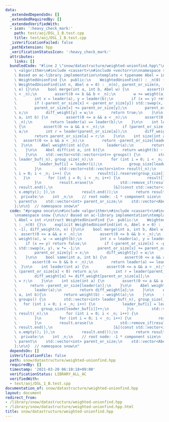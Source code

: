 ```yaml
---
data:
  _extendedDependsOn: []
  _extendedRequiredBy: []
  _extendedVerifiedWith:
  - icon: ':heavy_check_mark:'
    path: test/aoj/DSL_1_B.test.cpp
    title: test/aoj/DSL_1_B.test.cpp
  _isVerificationFailed: false
  _pathExtension: hpp
  _verificationStatusIcon: ':heavy_check_mark:'
  attributes:
    links: []
  bundledCode: "#line 2 \"snow/datastructure/weighted-unionfind.hpp\"\n\n#include\
    \ <algorithm>\n#include <cassert>\n#include <vector>\n\nnamespace snow {\n\n//\
    \ Based on ac-library implementation\ntemplate < typename Abel = int >\nstruct\
    \ WeightedUnionFind {\n  public:\n    WeightedUnionFind() : _n(0) {}\n    explicit\
    \ WeightedUnionFind(int n, Abel e = 0) : _n(n), parent_or_size(n, -1), diff_weight(n,\
    \ e) {}\n\n    bool merge(int a, int b, Abel w) {\n        assert(0 <= a && a\
    \ < _n);\n        assert(0 <= b && b < _n);\n        w += weight(a), w -= weight(b);\n\
    \        int x = leader(a), y = leader(b);\n        if (x == y) return false;\n\
    \        if (-parent_or_size[x] < -parent_or_size[y]) std::swap(x, y), w *= -1;\n\
    \        parent_or_size[x] += parent_or_size[y];\n        parent_or_size[y] =\
    \ x;\n        diff_weight[y] = w;\n        return true;\n    }\n\n    bool same(int\
    \ a, int b) {\n        assert(0 <= a && a < _n);\n        assert(0 <= b && b <\
    \ _n);\n        return leader(a) == leader(b);\n    }\n\n    int leader(int a)\
    \ {\n        assert(0 <= a && a < _n);\n        if (parent_or_size[a] < 0) return\
    \ a;\n        int r = leader(parent_or_size[a]);\n        diff_weight[a] += diff_weight[parent_or_size[a]];\n\
    \        return parent_or_size[a] = r;\n    }\n\n    int size(int a) {\n     \
    \   assert(0 <= a && a < _n);\n        return -parent_or_size[leader(a)];\n  \
    \  }\n\n    Abel weight(int a){\n        leader(a);\n        return diff_weight[a];\n\
    \    }\n\n    Abel diff(int a, int b){\n        return weight(b) - weight(a);\n\
    \    }\n\n    std::vector<std::vector<int>> groups() {\n        std::vector<int>\
    \ leader_buf(_n), group_size(_n);\n        for (int i = 0; i < _n; i++) {\n  \
    \          leader_buf[i] = leader(i);\n            group_size[leader_buf[i]]++;\n\
    \        }\n        std::vector<std::vector<int>> result(_n);\n        for (int\
    \ i = 0; i < _n; i++) {\n            result[i].reserve(group_size[i]);\n     \
    \   }\n        for (int i = 0; i < _n; i++) {\n            result[leader_buf[i]].push_back(i);\n\
    \        }\n        result.erase(\n            std::remove_if(result.begin(),\
    \ result.end(),\n                           [&](const std::vector<int>& v) { return\
    \ v.empty(); }),\n            result.end());\n        return result;\n    }\n\n\
    \  private:\n    int _n;\n    // root node: -1 * component size\n    // otherwise:\
    \ parent\n    std::vector<int> parent_or_size;\n    std::vector<Abel> diff_weight;\n\
    };\n\n}  // namespace snow\n"
  code: "#pragma once\n\n#include <algorithm>\n#include <cassert>\n#include <vector>\n\
    \nnamespace snow {\n\n// Based on ac-library implementation\ntemplate < typename\
    \ Abel = int >\nstruct WeightedUnionFind {\n  public:\n    WeightedUnionFind()\
    \ : _n(0) {}\n    explicit WeightedUnionFind(int n, Abel e = 0) : _n(n), parent_or_size(n,\
    \ -1), diff_weight(n, e) {}\n\n    bool merge(int a, int b, Abel w) {\n      \
    \  assert(0 <= a && a < _n);\n        assert(0 <= b && b < _n);\n        w +=\
    \ weight(a), w -= weight(b);\n        int x = leader(a), y = leader(b);\n    \
    \    if (x == y) return false;\n        if (-parent_or_size[x] < -parent_or_size[y])\
    \ std::swap(x, y), w *= -1;\n        parent_or_size[x] += parent_or_size[y];\n\
    \        parent_or_size[y] = x;\n        diff_weight[y] = w;\n        return true;\n\
    \    }\n\n    bool same(int a, int b) {\n        assert(0 <= a && a < _n);\n \
    \       assert(0 <= b && b < _n);\n        return leader(a) == leader(b);\n  \
    \  }\n\n    int leader(int a) {\n        assert(0 <= a && a < _n);\n        if\
    \ (parent_or_size[a] < 0) return a;\n        int r = leader(parent_or_size[a]);\n\
    \        diff_weight[a] += diff_weight[parent_or_size[a]];\n        return parent_or_size[a]\
    \ = r;\n    }\n\n    int size(int a) {\n        assert(0 <= a && a < _n);\n  \
    \      return -parent_or_size[leader(a)];\n    }\n\n    Abel weight(int a){\n\
    \        leader(a);\n        return diff_weight[a];\n    }\n\n    Abel diff(int\
    \ a, int b){\n        return weight(b) - weight(a);\n    }\n\n    std::vector<std::vector<int>>\
    \ groups() {\n        std::vector<int> leader_buf(_n), group_size(_n);\n     \
    \   for (int i = 0; i < _n; i++) {\n            leader_buf[i] = leader(i);\n \
    \           group_size[leader_buf[i]]++;\n        }\n        std::vector<std::vector<int>>\
    \ result(_n);\n        for (int i = 0; i < _n; i++) {\n            result[i].reserve(group_size[i]);\n\
    \        }\n        for (int i = 0; i < _n; i++) {\n            result[leader_buf[i]].push_back(i);\n\
    \        }\n        result.erase(\n            std::remove_if(result.begin(),\
    \ result.end(),\n                           [&](const std::vector<int>& v) { return\
    \ v.empty(); }),\n            result.end());\n        return result;\n    }\n\n\
    \  private:\n    int _n;\n    // root node: -1 * component size\n    // otherwise:\
    \ parent\n    std::vector<int> parent_or_size;\n    std::vector<Abel> diff_weight;\n\
    };\n\n}  // namespace snow\n"
  dependsOn: []
  isVerificationFile: false
  path: snow/datastructure/weighted-unionfind.hpp
  requiredBy: []
  timestamp: '2021-03-20 06:10:18+09:00'
  verificationStatus: LIBRARY_ALL_AC
  verifiedWith:
  - test/aoj/DSL_1_B.test.cpp
documentation_of: snow/datastructure/weighted-unionfind.hpp
layout: document
redirect_from:
- /library/snow/datastructure/weighted-unionfind.hpp
- /library/snow/datastructure/weighted-unionfind.hpp.html
title: snow/datastructure/weighted-unionfind.hpp
---
```

